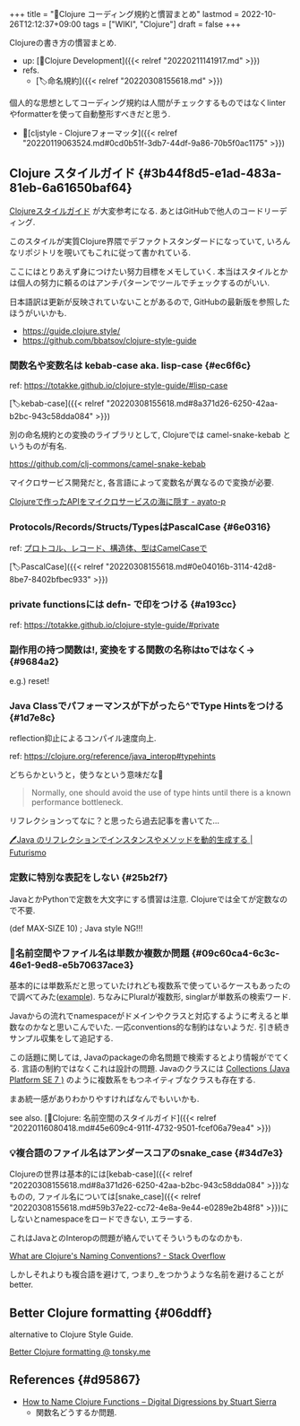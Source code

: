 +++
title = "📝Clojure コーディング規約と慣習まとめ"
lastmod = 2022-10-26T12:12:37+09:00
tags = ["WIKI", "Clojure"]
draft = false
+++

Clojureの書き方の慣習まとめ.

-   up: [📁Clojure Development]({{< relref "20220211141917.md" >}})
-   refs.
    -   [🏷命名規約]({{< relref "20220308155618.md" >}})

個人的な思想としてコーディング規約は人間がチェックするものではなくlinterやformatterを使って自動整形すべきだと思う.

-   📝[cljstyle - Clojureフォーマッタ]({{< relref "20220119063524.md#0cd0b51f-3db7-44df-9a86-70b5f0ac1175" >}})


## Clojure スタイルガイド {#3b44f8d5-e1ad-483a-81eb-6a61650baf64}

[Clojureスタイルガイド](https://totakke.github.io/clojure-style-guide/) が大変参考になる. あとはGitHubで他人のコードリーディング.

このスタイルが実質Clojure界隈でデファクトスタンダードになっていて, いろんなリポジトリを覗いてもこれに従って書かれている.

ここにはとりあえず身につけたい努力目標をメモしていく. 本当はスタイルとかは個人の努力に頼るのはアンチパターンでツールでチェックするのがいい.

日本語訳は更新が反映されていないことがあるので, GitHubの最新版を参照したほうがいいかも.

-   <https://guide.clojure.style/>
-   <https://github.com/bbatsov/clojure-style-guide>


### 関数名や変数名は kebab-case aka. lisp-case {#ec6f6c}

ref: <https://totakke.github.io/clojure-style-guide/#lisp-case>

[🏷kebab-case]({{< relref "20220308155618.md#8a371d26-6250-42aa-b2bc-943c58dda084" >}})

別の命名規約との変換のライブラリとして, Clojureでは camel-snake-kebab というものが有名.

<https://github.com/clj-commons/camel-snake-kebab>

マイクロサービス開発だと, 各言語によって変数名が異なるので変換が必要.

[Clojureで作ったAPIをマイクロサービスの海に隠す - ayato-p](https://scrapbox.io/ayato-p/Clojure%E3%81%A7%E4%BD%9C%E3%81%A3%E3%81%9FAPI%E3%82%92%E3%83%9E%E3%82%A4%E3%82%AF%E3%83%AD%E3%82%B5%E3%83%BC%E3%83%93%E3%82%B9%E3%81%AE%E6%B5%B7%E3%81%AB%E9%9A%A0%E3%81%99)


### Protocols/Records/Structs/TypesはPascalCase {#6e0316}

ref: [プロトコル、レコード、構造体、型はCamelCaseで](https://totakke.github.io/clojure-style-guide/#CamelCase-for-protocols-records-structs-and-types)

[🏷PascalCase]({{< relref "20220308155618.md#0e04016b-3114-42d8-8be7-8402bfbec933" >}})


### private functionsには defn- で印をつける {#a193cc}

ref: <https://totakke.github.io/clojure-style-guide/#private>


### 副作用の持つ関数は!, 変換をする関数の名称はtoではなく-> {#9684a2}

e.g.) reset!


### Java Classでパフォーマンスが下がったら^でType Hintsをつける {#1d7e8c}

reflection抑止によるコンパイル速度向上.

ref: <https://clojure.org/reference/java_interop#typehints>

どちらかというと，使うなという意味だな🤔

>  Normally, one should avoid the use of type hints until there is a known performance bottleneck.

リフレクションってなに？と思ったら過去記事を書いてた...

[🖊Java のリフレクションでインスタンスやメソッドを動的生成する | Futurismo](https://futurismo.biz/archives/2715/)


### 定数に特別な表記をしない {#25b2f7}

JavaとかPythonで定数を大文字にする慣習は注意. Clojureでは全てが定数なので不要.

(def MAX-SIZE 10) ; Java style NG!!!


### 🤔名前空間やファイル名は単数か複数か問題 {#09c60ca4-6c3c-46e1-9ed8-e5b70637ace3}

基本的には単数系だと思っていたけれども複数系で使っているケースもあったので調べてみた([example](https://github.com/manutter51/woolybear/tree/master/src/cljs/woolybear/ad)). ちなみにPluralが複数形, singlarが単数系の検索ワード.

Javaからの流れでnamespaceがドメインやクラスと対応するように考えると単数なのかなと思いこんでいた. 一応conventions的な制約はないようだ. 引き続きサンプル収集をして追記する.

この話題に関しては, Javaのpackageの命名問題で検索するとより情報がでてくる. 言語の制約ではなくこれは設計の問題. Javaのクラスには [Collections (Java Platform SE 7 )](https://docs.oracle.com/javase/7/docs/api/java/util/Collections.html) のように複数系をもつネイティブなクラスも存在する.

まあ統一感がありわかりやすければなんでもいいかも.

see also. [📝Clojure: 名前空間のスタイルガイド]({{< relref "20220116080418.md#45e609c4-911f-4732-9501-fcef06a79ea4" >}})


### 💡複合語のファイル名はアンダースコアのsnake_case {#34d7e3}

Clojureの世界は基本的には[kebab-case]({{< relref "20220308155618.md#8a371d26-6250-42aa-b2bc-943c58dda084" >}})なものの, ファイル名については[snake_case]({{< relref "20220308155618.md#59b37e22-cc72-4e8a-9e44-e0289e2b48f8" >}})にしないとnamespaceをロードできない, エラーする.

これはJavaとのInteropの問題が絡んでいてそういうものなのかも.

[What are Clojure's Naming Conventions? - Stack Overflow](https://stackoverflow.com/questions/6709131/what-are-clojures-naming-conventions#:~:text=File%20names%20are%20lowercase%2C%20and,is%20clear%20and%20self%2Ddocumenting.)

しかしそれよりも複合語を避けて, つまり_をつかうような名前を避けることがbetter.


## Better Clojure formatting {#06ddff}

alternative to Clojure Style Guide.

[Better Clojure formatting @ tonsky.me](https://tonsky.me/blog/clojurefmt/)


## References {#d95867}

-   [How to Name Clojure Functions – Digital Digressions by Stuart Sierra](https://stuartsierra.com/2016/01/09/how-to-name-clojure-functions)
    -   関数名どうするか問題.
